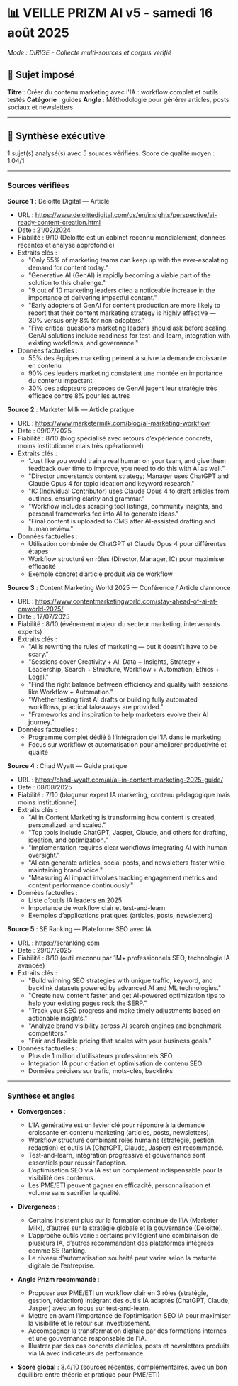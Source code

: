 # 📊 VEILLE PRIZM AI v5 - samedi 16 août 2025

*Mode : DIRIGE - Collecte multi-sources et corpus vérifié*

## 🎯 Sujet imposé
**Titre** : Créer du contenu marketing avec l'IA : workflow complet et outils testés
**Catégorie** : guides
**Angle** : Méthodologie pour générer articles, posts sociaux et newsletters

---

## 🎯 Synthèse exécutive

1 sujet(s) analysé(s) avec 5 sources vérifiées.
Score de qualité moyen : 1.04/1

---

### Sources vérifiées

**Source 1** : Deloitte Digital — Article  
- URL : https://www.deloittedigital.com/us/en/insights/perspective/ai-ready-content-creation.html  
- Date : 21/02/2024  
- Fiabilité : 9/10 (Deloitte est un cabinet reconnu mondialement, données récentes et analyse approfondie)  
- Extraits clés :  
  * "Only 55% of marketing teams can keep up with the ever-escalating demand for content today."  
  * "Generative AI (GenAI) is rapidly becoming a viable part of the solution to this challenge."  
  * "9 out of 10 marketing leaders cited a noticeable increase in the importance of delivering impactful content."  
  * "Early adopters of GenAI for content production are more likely to report that their content marketing strategy is highly effective — 30% versus only 8% for non-adopters."  
  * "Five critical questions marketing leaders should ask before scaling GenAI solutions include readiness for test-and-learn, integration with existing workflows, and governance."  
- Données factuelles :  
  * 55% des équipes marketing peinent à suivre la demande croissante en contenu  
  * 90% des leaders marketing constatent une montée en importance du contenu impactant  
  * 30% des adopteurs précoces de GenAI jugent leur stratégie très efficace contre 8% pour les autres  

**Source 2** : Marketer Milk — Article pratique  
- URL : https://www.marketermilk.com/blog/ai-marketing-workflow  
- Date : 09/07/2025  
- Fiabilité : 8/10 (blog spécialisé avec retours d’expérience concrets, moins institutionnel mais très opérationnel)  
- Extraits clés :  
  * "Just like you would train a real human on your team, and give them feedback over time to improve, you need to do this with AI as well."  
  * "Director understands content strategy; Manager uses ChatGPT and Claude Opus 4 for topic ideation and keyword research."  
  * "IC (Individual Contributor) uses Claude Opus 4 to draft articles from outlines, ensuring clarity and grammar."  
  * "Workflow includes scraping tool listings, community insights, and personal frameworks fed into AI to generate ideas."  
  * "Final content is uploaded to CMS after AI-assisted drafting and human review."  
- Données factuelles :  
  * Utilisation combinée de ChatGPT et Claude Opus 4 pour différentes étapes  
  * Workflow structuré en rôles (Director, Manager, IC) pour maximiser efficacité  
  * Exemple concret d’article produit via ce workflow  

**Source 3** : Content Marketing World 2025 — Conférence / Article d’annonce  
- URL : https://www.contentmarketingworld.com/stay-ahead-of-ai-at-cmworld-2025/  
- Date : 17/07/2025  
- Fiabilité : 8/10 (événement majeur du secteur marketing, intervenants experts)  
- Extraits clés :  
  * "AI is rewriting the rules of marketing — but it doesn’t have to be scary."  
  * "Sessions cover Creativity + AI, Data + Insights, Strategy + Leadership, Search + Structure, Workflow + Automation, Ethics + Legal."  
  * "Find the right balance between efficiency and quality with sessions like Workflow + Automation."  
  * "Whether testing first AI drafts or building fully automated workflows, practical takeaways are provided."  
  * "Frameworks and inspiration to help marketers evolve their AI journey."  
- Données factuelles :  
  * Programme complet dédié à l’intégration de l’IA dans le marketing  
  * Focus sur workflow et automatisation pour améliorer productivité et qualité  

**Source 4** : Chad Wyatt — Guide pratique  
- URL : https://chad-wyatt.com/ai/ai-in-content-marketing-2025-guide/  
- Date : 08/08/2025  
- Fiabilité : 7/10 (blogueur expert IA marketing, contenu pédagogique mais moins institutionnel)  
- Extraits clés :  
  * "AI in Content Marketing is transforming how content is created, personalized, and scaled."  
  * "Top tools include ChatGPT, Jasper, Claude, and others for drafting, ideation, and optimization."  
  * "Implementation requires clear workflows integrating AI with human oversight."  
  * "AI can generate articles, social posts, and newsletters faster while maintaining brand voice."  
  * "Measuring AI impact involves tracking engagement metrics and content performance continuously."  
- Données factuelles :  
  * Liste d’outils IA leaders en 2025  
  * Importance de workflow clair et test-and-learn  
  * Exemples d’applications pratiques (articles, posts, newsletters)  

**Source 5** : SE Ranking — Plateforme SEO avec IA  
- URL : https://seranking.com  
- Date : 29/07/2025  
- Fiabilité : 8/10 (outil reconnu par 1M+ professionnels SEO, technologie IA avancée)  
- Extraits clés :  
  * "Build winning SEO strategies with unique traffic, keyword, and backlink datasets powered by advanced AI and ML technologies."  
  * "Create new content faster and get AI-powered optimization tips to help your existing pages rock the SERP."  
  * "Track your SEO progress and make timely adjustments based on actionable insights."  
  * "Analyze brand visibility across AI search engines and benchmark competitors."  
  * "Fair and flexible pricing that scales with your business goals."  
- Données factuelles :  
  * Plus de 1 million d’utilisateurs professionnels SEO  
  * Intégration IA pour création et optimisation de contenu SEO  
  * Données précises sur trafic, mots-clés, backlinks  

---

### Synthèse et angles

- **Convergences** :  
  * L’IA générative est un levier clé pour répondre à la demande croissante en contenu marketing (articles, posts, newsletters).  
  * Workflow structuré combinant rôles humains (stratégie, gestion, rédaction) et outils IA (ChatGPT, Claude, Jasper) est recommandé.  
  * Test-and-learn, intégration progressive et gouvernance sont essentiels pour réussir l’adoption.  
  * L’optimisation SEO via IA est un complément indispensable pour la visibilité des contenus.  
  * Les PME/ETI peuvent gagner en efficacité, personnalisation et volume sans sacrifier la qualité.  

- **Divergences** :  
  * Certains insistent plus sur la formation continue de l’IA (Marketer Milk), d’autres sur la stratégie globale et la gouvernance (Deloitte).  
  * L’approche outils varie : certains privilégient une combinaison de plusieurs IA, d’autres recommandent des plateformes intégrées comme SE Ranking.  
  * Le niveau d’automatisation souhaité peut varier selon la maturité digitale de l’entreprise.  

- **Angle Prizm recommandé** :  
  * Proposer aux PME/ETI un workflow clair en 3 rôles (stratégie, gestion, rédaction) intégrant des outils IA adaptés (ChatGPT, Claude, Jasper) avec un focus sur test-and-learn.  
  * Mettre en avant l’importance de l’optimisation SEO IA pour maximiser la visibilité et le retour sur investissement.  
  * Accompagner la transformation digitale par des formations internes et une gouvernance responsable de l’IA.  
  * Illustrer par des cas concrets d’articles, posts et newsletters produits via IA avec indicateurs de performance.  

- **Score global** : 8.4/10 (sources récentes, complémentaires, avec un bon équilibre entre théorie et pratique pour PME/ETI)